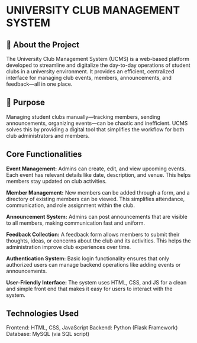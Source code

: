 # UNIVERSITY CLUB MANAGEMENT SYSTEM
## 📖 About the Project
The University Club Management System (UCMS) is a web-based platform developed to streamline and digitalize the day-to-day operations of student clubs in a university environment. It provides an efficient, centralized interface for managing club events, members, announcements, and feedback—all in one place.

## 🎯 Purpose
Managing student clubs manually—tracking members, sending announcements, organizing events—can be chaotic and inefficient. UCMS solves this by providing a digital tool that simplifies the workflow for both club administrators and members.

## Core Functionalities
**Event Management:**
Admins can create, edit, and view upcoming events. Each event has relevant details like date, description, and venue. This helps members stay updated on club activities.

**Member Management:**
New members can be added through a form, and a directory of existing members can be viewed. This simplifies attendance, communication, and role assignment within the club.

**Announcement System:**
Admins can post announcements that are visible to all members, making communication fast and uniform.

**Feedback Collection:**
A feedback form allows members to submit their thoughts, ideas, or concerns about the club and its activities. This helps the administration improve club experiences over time.

**Authentication System:**
Basic login functionality ensures that only authorized users can manage backend operations like adding events or announcements.

**User-Friendly Interface:**
The system uses HTML, CSS, and JS for a clean and simple front end that makes it easy for users to interact with the system.

## Technologies Used
Frontend: HTML, CSS, JavaScript
Backend: Python (Flask Framework)
Database: MySQL (via SQL script)
